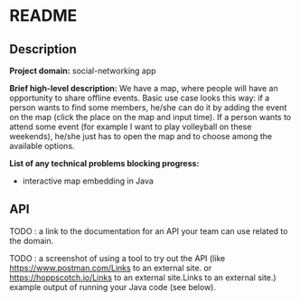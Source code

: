 # README

## Description

**Project domain:** social-networking app

**Brief high-level description:**
We have a map, where people will have an opportunity to share offline events. 
Basic use case looks this way: if a person wants to find some members, he/she can do it by adding the event on the map (click the place on the map and input time). If a person wants to attend some event (for example I want to play volleyball on these weekends), he/she just has to open the map and to choose among the available options.

**List of any technical problems blocking progress:**
- interactive map embedding in Java

## API

TODO : a link to the documentation for an API your team can use related to the domain.

TODO : a screenshot of using a tool to try out the API (like https://www.postman.com/Links to an external site. or https://hoppscotch.io/Links to an external site.Links to an external site.)
example output of running your Java code (see below).
